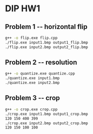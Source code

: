 # DIP HW1  
## Problem 1 -- horizontal flip

```bash
g++ -o flip.exe flip.cpp
./flip.exe input1.bmp output1_flip.bmp
./flip.exe input2.bmp output2_flip.bmp
```

## Problem 2 -- resolution 

```bash
g++ -o quantize.exe quantize.cpp
./quantize.exe input1.bmp
./quantize.exe input2.bmp
```

## Problem 3 -- crop

```bash
g++ -o crop.exe crop.cpp
./crop.exe input1.bmp output1_crop.bmp
120 150 400 399
./crop.exe input2.bmp output2_crop.bmp
120 150 100 100
```